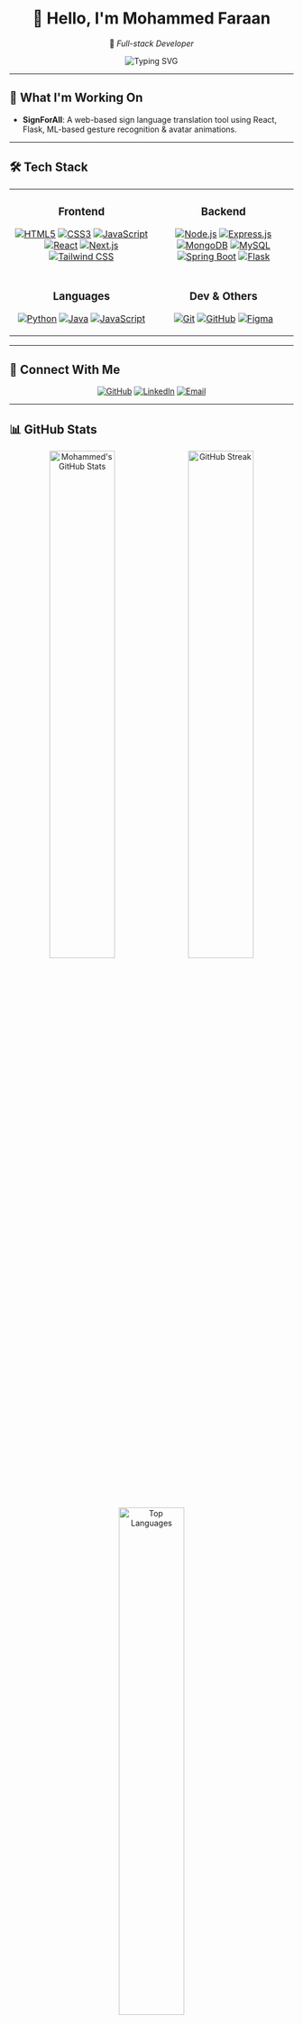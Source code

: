 <div align="center">
  <h1>👋 Hello, I'm <b>Mohammed Faraan</b></h1>
  <p>🚀 <em>Full-stack Developer</em></p>
  <img src="https://readme-typing-svg.herokuapp.com?font=Fira+Code&weight=500&size=24&pause=1000&color=00FF00&center=true&vCenter=true&width=600&height=50&lines=Building+scalable+apps;Learning+cutting-edge+tech;Sharing+my+journey" alt="Typing SVG"/>
</div>

---

## 🎯 What I'm Working On

* **SignForAll**: A web-based sign language translation tool using React, Flask, ML-based gesture recognition & avatar animations.

---

## 🛠️ Tech Stack

<table>
  <tr>
    <td align="center" valign="top">
      <h3>Frontend</h3>
      <p>
        <a href="https://developer.mozilla.org/en-US/docs/Web/HTML" target="_blank"><img src="https://img.shields.io/badge/HTML5-E34F26?style=for-the-badge&logo=html5&logoColor=white" alt="HTML5"/></a>
        <a href="https://developer.mozilla.org/en-US/docs/Web/CSS" target="_blank"><img src="https://img.shields.io/badge/CSS3-1572B6?style=for-the-badge&logo=css3&logoColor=white" alt="CSS3"/></a>
        <a href="https://www.javascript.com/" target="_blank"><img src="https://img.shields.io/badge/JavaScript-F7DF1E?style=for-the-badge&logo=javascript&logoColor=black" alt="JavaScript"/></a>
        <a href="https://react.dev/" target="_blank"><img src="https://img.shields.io/badge/React-61DAFB?style=for-the-badge&logo=react&logoColor=black" alt="React"/></a>
        <a href="https://nextjs.org/" target="_blank"><img src="https://img.shields.io/badge/Next.js-000000?style=for-the-badge&logo=next.js&logoColor=white" alt="Next.js"/></a>
        <a href="https://tailwindcss.com/" target="_blank"><img src="https://img.shields.io/badge/Tailwind_CSS-06B6D4?style=for-the-badge&logo=tailwind-css&logoColor=white" alt="Tailwind CSS"/></a>
      </p>
    </td>
    <td align="center" valign="top">
      <h3>Backend</h3>
      <p>
        <a href="https://nodejs.org/" target="_blank"><img src="https://img.shields.io/badge/Node.js-339933?style=for-the-badge&logo=node.js&logoColor=white" alt="Node.js"/></a>
        <a href="https://expressjs.com/" target="_blank"><img src="https://img.shields.io/badge/Express.js-000000?style=for-the-badge&logo=express&logoColor=white" alt="Express.js"/></a>
        <a href="https://www.mongodb.com/" target="_blank"><img src="https://img.shields.io/badge/MongoDB-47A248?style=for-the-badge&logo=mongodb&logoColor=white" alt="MongoDB"/></a>
        <a href="https://www.mysql.com/" target="_blank"><img src="https://img.shields.io/badge/MySQL-4479A1?style=for-the-badge&logo=mysql&logoColor=white" alt="MySQL"/></a>
        <a href="https://spring.io/projects/spring-boot" target="_blank"><img src="https://img.shields.io/badge/Spring%20Boot-6DB33F?style=for-the-badge&logo=spring-boot&logoColor=white" alt="Spring Boot"/></a>
        <a href="https://flask.palletsprojects.com/" target="_blank"><img src="https://img.shields.io/badge/Flask-000000?style=for-the-badge&logo=flask&logoColor=white" alt="Flask"/></a>
      </p>
    </td>
  </tr>
  <tr>
    <td align="center" valign="top">
      <h3>Languages</h3>
      <p>
        <a href="https://www.python.org/" target="_blank"><img src="https://img.shields.io/badge/Python-3776AB?style=for-the-badge&logo=python&logoColor=white" alt="Python"/></a>
        <a href="https://www.java.com/" target="_blank"><img src="https://img.shields.io/badge/Java-007396?style=for-the-badge&logo=java&logoColor=white" alt="Java"/></a>
        <a href="https://www.javascript.com/" target="_blank"><img src="https://img.shields.io/badge/JavaScript-F7DF1E?style=for-the-badge&logo=javascript&logoColor=black" alt="JavaScript"/></a>
      </p>
    </td>
    <td align="center" valign="top">
      <h3>Dev & Others</h3>
      <p>
        <a href="https://git-scm.com/" target="_blank"><img src="https://img.shields.io/badge/Git-F05032?style=for-the-badge&logo=git&logoColor=white" alt="Git"/></a>
        <a href="https://github.com/" target="_blank"><img src="https://img.shields.io/badge/GitHub-181717?style=for-the-badge&logo=github&logoColor=white" alt="GitHub"/></a>
        <a href="https://www.figma.com/" target="_blank"><img src="https://img.shields.io/badge/Figma-F24E1E?style=for-the-badge&logo=figma&logoColor=white" alt="Figma"/></a>
      </p>
    </td>
  </tr>
</table>

---

## 🔗 Connect With Me

<div align="center">
  <a href="https://github.com/MohammedFaraan" target="_blank"><img src="https://img.shields.io/badge/GitHub-181717?style=for-the-badge&logo=github&logoColor=white" alt="GitHub"/></a>
  <a href="https://linkedin.com/in/mohammed-faraan-653b822b8" target="_blank"><img src="https://img.shields.io/badge/LinkedIn-0077B5?style=for-the-badge&logo=linkedin&logoColor=white" alt="LinkedIn"/></a>
  <a href="mailto:mohammedfaraan20062006@gmail.com" target="_blank"><img src="https://img.shields.io/badge/Email-D14836?style=for-the-badge&logo=gmail&logoColor=white" alt="Email"/></a>
</div>

---

## 📊 GitHub Stats

<div align="center">
  <img src="https://github-readme-stats.vercel.app/api?username=MohammedFaraan&show_icons=true&theme=radical&count_private=true&hide_border=true&cache_seconds=86400" alt="Mohammed's GitHub Stats" width="48%"/>
  <img src="https://github-readme-streak-stats.herokuapp.com/?user=MohammedFaraan&theme=radical&hide_border=true&date_format=M%20j%5B%2C%20Y%5D" alt="GitHub Streak" width="48%"/>
</div>

<div align="center">
  <img src="https://github-readme-stats.vercel.app/api/top-langs/?username=MohammedFaraan&layout=compact&theme=radical&hide_border=true&langs_count=8" alt="Top Languages" width="48%"/>
</div>

---

<div align="center">
  <img src="https://komarev.com/ghpvc/?username=MohammedFaraan&style=flat-square&color=brightgreen" alt="Profile Views" />
</div>
